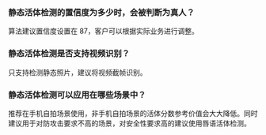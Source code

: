 ### 静态活体检测的置信度为多少时，会被判断为真人？
算法建议置信度设置在 87，客户可以根据实际业务进行调整。

### 静态活体检测是否支持视频识别？
只支持检测静态照片，建议将视频截帧识别。


### 静态活体检测可以应用在哪些场景中？
推荐在手机自拍场景使用，非手机自拍场景的活体分数参考价值会大大降低。同时建议用于对防攻击要求不高的场景，对安全性要求高的建议使用唇语活体检测。

